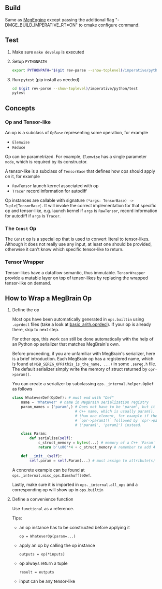 ## Build

Same as [MegEngine](/README.md) except passing the additional flag "-DMGE_BUILD_IMPERATIVE_RT=ON" to cmake configure command.

## Test

1. Make sure `make develop` is executed

2. Setup `PYTHONPATH`

   ```bash
   export PYTHONPATH="$(git rev-parse --show-toplevel)/imperative/python"
   ```
3. Run `pytest` (pip install as needed)

   ```bash
   cd $(git rev-parse --show-toplevel)/imperative/python/test
   pytest
   ```

## Concepts

### Op and Tensor-like

An op is a subclass of `OpBase` representing some operation, for example

* `Elemwise`
* `Reduce`

Op can be parametrized. For example, `Elemwise` has a single parameter `mode`, which is required by its constructor.

A tensor-like is a subclass of `TensorBase` that defines how ops should apply on it, for example

* `RawTensor` launch kernel associated with op
* `Tracer` record information for autodiff

Op instances are callable with signature `(*args: TensorBase) -> Tuple[TensorBase]`. It will invoke the correct implementation for that specific op and tensor-like, e.g. launch kernel if `args` is `RawTensor`, record information for autodiff if `args` is `Tracer`.

### The `Const` Op

The `Const` op is a special op that is used to convert literal to tensor-likes. Although it does not really use any input, at least one should be provided, otherwise it can't know which specific tensor-like to return.

### Tensor Wrapper

Tensor-likes have a dataflow semantic, thus immutable. `TensorWrapper` provide a mutable layer on top of tensor-likes by replacing the wrapped tensor-like on demand.

## How to Wrap a MegBrain Op

1. Define the op

   Most ops have been automatically generated in `ops.builtin` using `.oprdecl` files (take a look at [basic_arith.oprdecl](/src/opr/impl/basic_arith.oprdecl)). If your op is already there, skip to next step.

   For other ops, this work can still be done automatically with the help of an Python op serializer that matches MegBrain's own.

   Before proceeding, if you are unfamiliar with MegBrain's serializer, here is a brief introduction. Each MegBrain op has a registered name, which is found at `MGB_SEREG_OPR(this_is_the_name, ...)` in some `.sereg.h` file. The default serializer simply write the memory of struct returned by `opr->param()`.

   You can create a serializer by subclassing `ops._internal.helper.OpDef` as follows

   ```python
   class WhateverDef(OpDef): # must end with "Def"
       name = 'Whatever' # name in MegBrain serialization registry
       param_names = ('param',) # Does not have to be 'param', but it is a good practice to mirror
                                # C++ name, which is usually param(). It can also contain more
                                # than one element, for example if the C++ serializer writes
                                # `opr->param1()` followed by `opr->param2()`, you should use
                                # ('param1', 'param2') instead.

       class Param:
           def serialize(self):
               c_struct_memory = bytes(...) # memory of a C++ `Param` struct
               return b'\x00'*4 + c_struct_memory # remember to add 4 leading bytes

       def __init__(self):
           self.param = self.Param(...) # must assign to attribute(s) specified in param_names
   ```

   A concrete example can be found at `ops._internal.misc_ops.DimshuffleDef`.

   Lastly, make sure it is imported in `ops._internal.all_ops` and a corresponding op will show up in `ops.builtin`

2. Define a convenience function

   Use `functional` as a reference.

   Tips:

   * an op instance has to be constructed before applying it

      `op = WhateverOp(param=...)`

   * apply an op by calling the op instance

      `outputs = op(*inputs)`

   * op always return a tuple

      `result = outputs`

   * input can be any tensor-like

